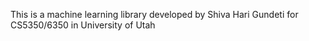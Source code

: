 This is a machine learning library developed by Shiva Hari Gundeti for CS5350/6350 in University of Utah